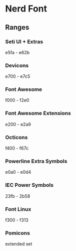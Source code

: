 # Nerd Font

## Ranges

### Seti UI + Extras

e5fa - e62b

### Devicons

e700 - e7c5

### Font Awesome

f000 - f2e0

### Font Awesome Extensions

e200 - e2a9

### Octicons

f400 - f67c

### Powerline Extra Symbols

e0a0 - e0d4

### IEC Power Symbols

23fb - 2b58

### Font Linux

f300 - f313

### Pomicons

extended set
